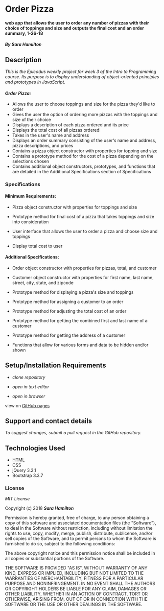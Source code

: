 # Order Pizza

#### web app that allows the user to order any number of pizzas with their choice of toppings and size and outputs the final cost and an order summary, 1-26-18

#### _By Sara Hamilton_

## Description

_This is the Epicodus weekly project for week 3 of the Intro to Programming course.  Its purpose is to display understanding of object-oriented principles and prototypes in JavaScript._

#### _Order Pizza:_
* Allows the user to choose toppings and size for the pizza they'd like to order
* Gives the user the option of ordering more pizzas with the toppings and size of their choice
* Displays a description of each pizza ordered and its price
* Displays the total cost of all pizzas ordered
* Takes in the user's name and address
* Displays an order summary consisting of the user's name and address, pizza descriptions, and prices
* Contains a pizza object constructor with properties for topping and size
* Contains a prototype method for the cost of a pizza depending on the selections chosen
* Contains additional object constructors, prototypes, and functions that are detailed in the Additional Specifications section of Specifications

### Specifications

#### Minimum Requirements:
* Pizza object constructor with properties for toppings and size

* Prototype method for final cost of a pizza that takes toppings and size into consideration

* User interface that allows the user to order a pizza and choose size and toppings

* Display total cost to user

#### Additional Specifications:
* Order object constructor with properties for pizzas, total, and customer

* Customer object constructor with properties for first name, last name, street, city, state, and zipcode

* Prototype method for displaying a pizza's size and toppings

* Prototype method for assigning a customer to an order

* Prototype method for adjusting the total cost of an order

* Prototype method for getting the combined first and last name of a customer

* Prototype method for getting the address of a customer

* Functions that allow for various forms and data to be hidden and/or shown

## Setup/Installation Requirements

* _clone repository_

* _open in text editor_

* _open in browser_

view on [GitHub pages](https://sara-hamilton.github.io/pizza-order/)

## Support and contact details

_To suggest changes, submit a pull request in the GitHub repository._

## Technologies Used

* HTML
* CSS
* jQuery 3.2.1
* Bootstrap 3.3.7

### License

*MIT License*

Copyright (c) 2018 **_Sara Hamilton_**

Permission is hereby granted, free of charge, to any person obtaining a copy
of this software and associated documentation files (the "Software"), to deal
in the Software without restriction, including without limitation the rights
to use, copy, modify, merge, publish, distribute, sublicense, and/or sell
copies of the Software, and to permit persons to whom the Software is
furnished to do so, subject to the following conditions:

The above copyright notice and this permission notice shall be included in all
copies or substantial portions of the Software.

THE SOFTWARE IS PROVIDED "AS IS", WITHOUT WARRANTY OF ANY KIND, EXPRESS OR
IMPLIED, INCLUDING BUT NOT LIMITED TO THE WARRANTIES OF MERCHANTABILITY,
FITNESS FOR A PARTICULAR PURPOSE AND NONINFRINGEMENT. IN NO EVENT SHALL THE
AUTHORS OR COPYRIGHT HOLDERS BE LIABLE FOR ANY CLAIM, DAMAGES OR OTHER
LIABILITY, WHETHER IN AN ACTION OF CONTRACT, TORT OR OTHERWISE, ARISING FROM,
OUT OF OR IN CONNECTION WITH THE SOFTWARE OR THE USE OR OTHER DEALINGS IN THE
SOFTWARE.
